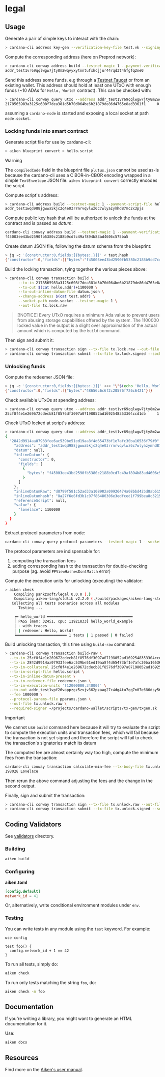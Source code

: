 # legal

## Usage

Generate a pair of simple keys to interact with the chain:

```sh
> cardano-cli address key-gen --verification-key-file test.vk --signing-key-file test.sk
```

Compute the corresponding address (here on Preprod network):

```sh
> cardano-cli conway address build --testnet-magic 1 --payment-verification-key-file test.vk | tee test.addr
addr_test1vr69qqlwgw7jty8m2wqvyxytnntufxhcjjur44rqd3t4hfgfq2ne0
```

Send this address some funds, e.g through a [Testnet Faucet]() or from an existing wallet.
This address should hold at least one UTxO with enough funds (~10 ADAs for `Hello, World!` contract). This can be checked with:

```sh
> cardano-cli conway query utxo --address addr_test1vr69qqlwgw7jty8m2wqvyxytnntufxhcjjur44rqd3t4hfgfq2ne0 --testnet-magic 1 --socket-path node.socket
2178565983a3125c608f7dea381d5b70d064be6b21879de86d4765e8ad3361f1     0        10000000 lovelace + TxOutDatumNone
```

assuming a `cardano-node` is started and exposing a local socket at path `node.socket`.

### Locking funds into smart contract

Generate script file for use by cardano-cli:

```sh
> aiken blueprint convert > hello.script
```

> [!WARNING]
> The `compiledCode` field in the blueprint file `plutus.json` cannot be used as-is because the cardano-cli uses a C BOR-in-CBOR encoding wrapped in a simple `TextEnvelope` JSON file. `aiken blueprint convert` correctly encodes the script.

Compute script's address:

```sh
> cardano-cli address build --testnet-magic 1 --payment-script-file hello.script | tee hello.addr
addr_test1wqd988jgwwa5kjc2q4e03rrnrvqvlwz6c7wlyazymhd87mc2x3pjs
```

Compute public key hash that will be authorized to unlock the funds at the contract and is passed as _datum_:

```sh
cardano-cli conway address build --testnet-magic 1 --payment-verification-key-file test.vk | cardano-address address inspect | jq -r .spending_key_hash | tee test.hash
f45003ee43bd2590fb5380c2188b9cd7c49af894b83ad4606c575ba5
```

Create datum JSON file, following the datum schema from the blueprint:

```sh
> jq -c '{constructor:0,fields:[{bytes:.}]}' < test.hash
{"constructor":0,"fields":[{"bytes":"f45003ee43bd2590fb5380c2188b9cd7c49af894b83ad4606c575ba5"}]}
```

Build the locking transaction, tying together the various pieces above:

```sh
> cardano-cli conway transaction build \
      --tx-in 2178565983a3125c608f7dea381d5b70d064be6b21879de86d4765e8ad3361f1#0 \
      --tx-out $(cat hello.addr)+1100000 \
      --tx-out-inline-datum-file datum.json \
      --change-address $(cat test.addr) \
      --socket-path node.socket --testnet-magic 1 \
      --out-file tx.lock.raw
```

> [!NOTICE]
> Every UTxO requires a minimum Ada value to prevent users from abusing storage capabilities offered by the system. The 1100000 locked value in the output is a slight over approximation of the actual amount which is computed by the `build` command.

Then sign and submit it:

```sh
> cardano-cli conway transaction sign --tx-file tx.lock.raw --out-file tx.lock.signed --signing-key-file test.sk
> cardano-cli conway transaction submit --tx-file tx.lock.signed --socket-path node.socket --testnet-magic 1
```

### Unlocking funds

Compute the redeemer JSON file:

```sh
> jq -c '{constructor:0,fields:[{bytes:.}]}' <<< "\"$(echo 'Hello, World!' | xxd -g1 | cut -d ' ' -f2-14  | tr -d ' ')\"" | tee redeemer.json
{"constructor":0,"fields":[{"bytes":"48656c6c6f2c20576f726c6421"}]}
```

Check available UTxOs at spending address:

```sh
> cardano-cli conway query utxo --address addr_test1vr69qqlwgw7jty8m2wqvyxytnntufxhcjjur44rqd3t4hfgfq2ne0 --testnet-magic 1 --socket-path node.socket
25cf8f4e1e269672cdecb81f8576df3097a07198052ad1692548353304ccd1db     1        8654387 lovelace + TxOutDatumNone
```

Check UTxO locked at script's address:

```sh
> cardano-cli conway query utxo --address addr_test1vr69qqlwgw7jty8m2wqvyxytnntufxhcjjur44rqd3t4hfgfq2ne0 --testnet-magic 1 --socket-path node.socket --output-json
{
  "2842d9914aa07933fee6ac539be51ed19aa8f4d65473bf1e7afc30ba16536f79#0": {
    "address": "addr_test1wqd988jgwwa5kjc2q4e03rrnrvqvlwz6c7wlyazymhd87mc2x3pjs",
    "datum": null,
    "inlineDatum": {
      "constructor": 0,
      "fields": [
        {
          "bytes": "f45003ee43bd2590fb5380c2188b9cd7c49af894b83ad4606c575ba5"
        }
      ]
    },
    "inlineDatumRaw": "d8799f581c52ad33a108902a09926474a08bbd42bd8ab5155f3c007a6ff6747d37ff",
    "inlineDatumhash": "8a27f6e6fd3b1c07f86480306e3edfced1f799bea8c3215dd89eb16bbca386b0",
    "referenceScript": null,
    "value": {
      "lovelace": 1100000
    }
  }
}
```

Extract protocol parameters from node:

```sh
cardano-cli conway query protocol-parameters --testnet-magic 1 --socket-path node.socket > pparams.json
```

The protocol parameters are indispensable for:
1. computing the transaction fees
2. adding corresponding hash to the transaction for double-checking purpose (ag. avoid `PPViewHashesDontMatch` error)

Compute the execution units for unlocking (executing) the validator:

```sh
> aiken check
    Compiling pankzsoft/legal 0.0.0 (.)
    Compiling aiken-lang/stdlib v2.2.0 (./build/packages/aiken-lang-stdlib)
   Collecting all tests scenarios across all modules
      Testing ...

    ┍━ hello_world ━━━━━━━━━━━━━━━━━━━━━━━━━━━━━━━━━━━━━━━
    │ PASS [mem: 32451, cpu: 11921833] hello_world_example
    │ · with traces
    │ | redeemer: Hello, World!
    ┕━━━━━━━━━━━━━━━━━━━━━━━ 1 tests | 1 passed | 0 failed
```

Build unlocking transaction, this time using `build-raw` command:

```sh
> cardano-cli conway transaction build-raw \
  --tx-in 25cf8f4e1e269672cdecb81f8576df3097a07198052ad1692548353304ccd1db#1 \
  --tx-in 2842d9914aa07933fee6ac539be51ed19aa8f4d65473bf1e7afc30ba16536f79#0 \
  --tx-in-collateral 25cf8f4e1e269672cdecb81f8576df3097a07198052ad1692548353304ccd1db#1 \
  --tx-in-script-file hello.script \
  --tx-in-inline-datum-present \
  --tx-in-redeemer-file redeemer.json \
  --tx-in-execution-units '(12000000,34000)' \
  --tx-out addr_test1vpf26vappzgz5zvjv362pzaag27c4dg4tu7qq7n07e686dsy5669m+$((8654387 + 1100000 - 1000000)) \
  --fee 1000000 \
  --protocol-params-file pparams.json \
  --out-file tx.unlock.raw \
  --required-signer ~/projects/cardano-wallet/scripts/tx-gen/txgen.sk
```

> [!IMPORTANT]
> We cannot use `build` command here because it will try to evaluate the script to compute the execution units and transaction fees, which will fail because the transaction is not yet signed and therefore the script will fail to check the transaction's signatories match its datum

The computed fee are almost certainly way too high, compute the minimum fees from the transaction:

```sh
cardano-cli conway transaction calculate-min-fee --tx-body-file tx.unlock.raw --protocol-params-file pparams.json --witness-count 1
198028 Lovelace
```

Then rerun the above command adjusting the fees and the change in the second output.

Finally, sign and submit the transaction:

```sh
> cardano-cli conway transaction sign --tx-file tx.unlock.raw --out-file tx.unlock.signed --signing-key-file test.sk
> cardano-cli conway transaction submit --tx-file tx.unlock.signed --socket-path node.socket --testnet-magic 1
```

## Coding Validators

See [validators](./validators/) directory.

### Building

```sh
aiken build
```

### Configuring

**aiken.toml**
```toml
[config.default]
network_id = 41
```

Or, alternatively, write conditional environment modules under `env`.

### Testing

You can write tests in any module using the `test` keyword. For example:

```aiken
use config

test foo() {
  config.network_id + 1 == 42
}
```

To run all tests, simply do:

```sh
aiken check
```

To run only tests matching the string `foo`, do:

```sh
aiken check -m foo
```

## Documentation

If you're writing a library, you might want to generate an HTML documentation for it.

Use:

```sh
aiken docs
```

## Resources

Find more on the [Aiken's user manual](https://aiken-lang.org).
